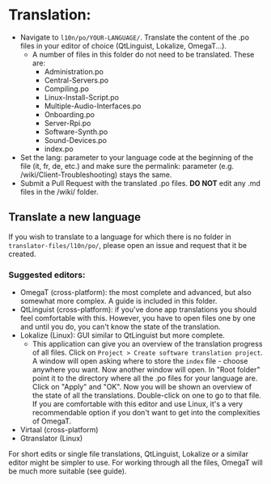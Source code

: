 # Translation:

-   Navigate to `l10n/po/YOUR-LANGUAGE/`. Translate the content of the .po files in your editor of choice (QtLinguist, Lokalize, OmegaT...).
    - A number of files in this folder do not need to be translated. These are:
        - Administration.po
        - Central-Servers.po
        - Compiling.po
        - Linux-Install-Script.po
        - Multiple-Audio-Interfaces.po
        - Onboarding.po
        - Server-Rpi.po
        - Software-Synth.po
        - Sound-Devices.po
        - index.po
-   Set the lang: parameter to your language code at the beginning of the file (it, fr, de, etc.) and make sure the permalink: parameter (e.g. /wiki/Client-Troubleshooting) stays the same.
-   Submit a Pull Request with the translated .po files. **DO NOT** edit any .md files in the /wiki/ folder.

## Translate a new language

If you wish to translate to a language for which there is no folder in `translator-files/l10n/po/`, please open an issue and request that it be created.

### Suggested editors:

- OmegaT (cross-platform): the most complete and advanced, but also somewhat more complex. A guide is included in this folder.
- QtLinguist (cross-platform): if you've done app translations you should feel comfortable with this. However, you have to open files one by one and until you do, you can't know the state of the translation.
- Lokalize (Linux): GUI similar to QtLinguist but more complete.
    - This application can give you an overview of the translation progress of all files. Click on `Project > Create software translation project`. A window will open asking where to store the `index` file - choose anywhere you want. Now another window will open. In "Root folder" point it to the directory where all the .po files for your language are. Click on "Apply" and "OK". Now you will be shown an overview of the state of all the translations. Double-click on one to go to that file. If you are comfortable with this editor and use Linux, it's a very recommendable option if you don't want to get into the complexities of OmegaT.
- Virtaal (cross-platform)
- Gtranslator (Linux)

For short edits or single file translations, QtLinguist, Lokalize or a similar editor might be simpler to use. For working through all the files, OmegaT will be much more suitable (see guide).
